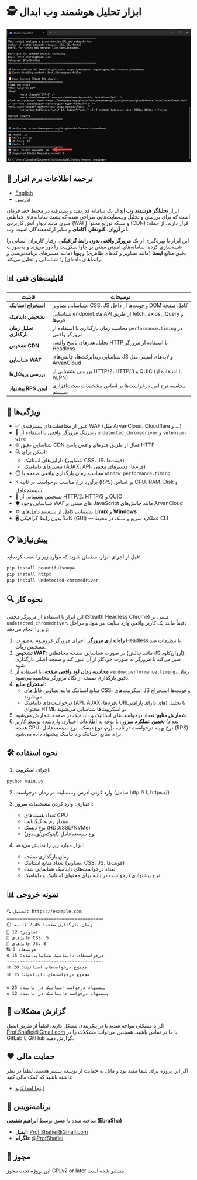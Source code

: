 # 🕵️ ابزار تحلیل هوشمند وب ابدال

<div align="center">
  <img src="scr.jpg" alt="تصویر ابزار تحلیل هوشمند وب ابدال" width="600">
</div>

## 🎤 ترجمه اطلاعات نرم افزار
- [English](README.md)
- [فارسی](README_fa.md)


ابزار **تحلیلگر هوشمند وب ابدال** یک سامانه قدرتمند و پیشرفته در محیط خط فرمان است که برای بررسی و تحلیل وب‌سایت‌هایی طراحی شده که پشت سامانه‌های حفاظتی مدرن مانند دیوار آتش کاربردی (WAF) و شبکه توزیع محتوا (CDN) قرار دارند، از جمله: **ابر آروان**، **کلودفلر**، **آکامای** و سایر ارائه‌دهندگان امنیت وب.

این ابزار با بهره‌گیری از یک **مرورگر واقعی بدون رابط گرافیکی**، رفتار کاربران انسانی را شبیه‌سازی کرده، سامانه‌های امنیتی مبتنی بر جاوااسکریپت را دور می‌زند و به‌صورت دقیق منابع **ایستا** (مانند تصاویر و کدهای ظاهری) و **پویا** (مانند مسیرهای برنامه‌نویسی و رابط‌های داده‌ای) را شناسایی و تحلیل می‌کند.

## 📊 قابلیت‌های فنی

| قابلیت                 | توضیحات                                                                 |
|------------------------|--------------------------------------------------------------------------|
| **استخراج استاتیک**    | شناسایی تصاویر، CSS، JS و فونت‌ها از داخل DOM کامل صفحه                |
| **تشخیص داینامیک**     | شناسایی endpointهای API از طریق fetch، axios، jQuery و فرم‌ها          |
| **تحلیل زمان بارگذاری**| محاسبه زمان بارگذاری با استفاده از `performance.timing` در مرورگر واقعی |
| **تشخیص CDN**          | تحلیل هدرهای پاسخ واقعی HTTP با استفاده از مرورگر Headless             |
| **شناسایی WAF**        | شناسایی ریدایرکت‌ها، چالش‌های JS و لایه‌های امنیتی مثل ArvanCloud      |
| **بررسی پروتکل‌ها**     | بررسی پشتیبانی از HTTP/2، HTTP/3 و QUIC (با استفاده از ALPN)           |
| **پیشنهاد RPS ایمن**   | محاسبه نرخ امن درخواست‌ها بر اساس مشخصات سخت‌افزاری سیستم              |
  


## 🚀 ویژگی‌ها

- ✅ عبور از محافظت‌های پیشرفته‌ی WAF (مثل ArvanCloud، Cloudflare و ...)
- 🧠 رندرینگ مرورگر واقعی با استفاده از `undetected_chromedriver` و `selenium-wire`
- 🌐 شناسایی دقیق CDN فعال از طریق هدرهای واقعی پاسخ HTTP
- 🔍 اسکن برای:
  - دارایی‌های استاتیک (تصاویر، CSS، JS، فونت‌ها)
  - مسیرهای داینامیک (AJAX، API، فرم‌ها، مسیرهای مخفی)
- ⏱️ محاسبه زمان بارگذاری واقعی صفحه با `window.performance.timing`
- ⚡ برآورد نرخ مناسب درخواست در ثانیه (RPS) بر اساس CPU، RAM، Disk و سیستم‌عامل
- 📡 تشخیص پشتیبانی از HTTP/2، HTTP/3 و QUIC
- 🛡️ شناسایی وجود WAFهای مبتنی بر JavaScript مانند چالش‌های ArvanCloud
- ⚙️ پشتیبانی کامل از سیستم‌عامل‌های **Linux** و **Windows**
- 🖥️ کاملاً بدون رابط گرافیکی (GUI) — عملکرد سریع و سبک در محیط CLI

## 📋 پیش‌نیازها

قبل از اجرای ابزار، مطمئن شوید که موارد زیر را نصب کرده‌اید:

```bash
pip install beautifulsoup4
pip install httpx
pip install undetected-chromedriver
```

## 🔍 نحوه کار

این ابزار با استفاده از مرورگر مخفی (Stealth Headless Chrome) مبتنی بر `undetected_chromedriver`، دقیقاً مانند یک کاربر واقعی وارد سایت می‌شود و مراحل زیر را انجام می‌دهد:

1. **راه‌اندازی مرورگر**: اجرای مرورگر کرومیوم به‌صورت Headless با تنظیمات ضد تشخیص ربات.
2. **تشخیص WAF**: در صورت شناسایی صفحه محافظتی (مانند چالش JS آروان‌کلود)، صبر می‌کند تا مرورگر به صورت خودکار از آن عبور کند و صفحه اصلی بارگذاری شود.
3. **محاسبه زمان لود واقعی صفحه**: با استفاده از `window.performance.timing`، زمان دقیق بارگذاری صفحه از نگاه مرورگر محاسبه می‌شود.
4. **استخراج منابع**:
   - منابع استاتیک مانند تصاویر، فایل‌های CSS، اسکریپت‌های JS و فونت‌ها استخراج می‌شوند.
   - درخواست‌های داینامیک (API، AJAX، فرم‌ها، URLهای دارای پارامتر) با تحلیل محتوای HTML و اسکریپت‌ها شناسایی می‌شوند.
5. **شمارش منابع**: تعداد درخواست‌های استاتیک و داینامیک در صفحه شمارش می‌شود.
6. **تخمین عملکرد سرور**: با توجه به اطلاعات اختیاری واردشده توسط کاربر (تعداد هسته CPU، رم، نوع دیسک، نوع سیستم‌عامل)، نرخ بهینه درخواست در ثانیه (RPS) برای منابع استاتیک و داینامیک پیشنهاد داده می‌شود.

## 🛠️ نحوه استفاده

1. اجرای اسکریپت:
```bash
python main.py
```

2. وارد کردن آدرس وب‌سایت در زمان درخواست (شامل http:// یا https://)

3. اختیاری: وارد کردن مشخصات سرور:
   - تعداد هسته‌های CPU
   - مقدار رم به گیگابایت
   - نوع دیسک (HDD/SSD/NVMe)
   - نوع سیستم‌عامل (لینوکس/ویندوز)

4. ابزار موارد زیر را نمایش می‌دهد:
   - زمان بارگذاری صفحه
   - تعداد منابع استاتیک (تصاویر، CSS، JS، فونت‌ها)
   - تعداد درخواست‌های داینامیک شناسایی شده
   - نرخ پیشنهادی درخواست در ثانیه برای محتوای استاتیک و داینامیک

## 📊 نمونه خروجی

```
🔍 تحلیل: https://example.com
=====================================
⏱️ زمان بارگذاری صفحه: 2.45 ثانیه
📸 تصاویر: 12
🎨 فایل‌های CSS: 5
📜 فایل‌های JS: 8
🔠 فونت‌ها: 3
⚙️ درخواست‌های داینامیک شناسایی شده: 15
-------------------------------------
📊 مجموع درخواست‌های استاتیک: 28
📊 مجموع درخواست‌های داینامیک: 15

⚙️ پیشنهاد درخواست استاتیک در ثانیه: 25
⚙️ پیشنهاد درخواست داینامیک در ثانیه: 12
```

## 🐛 گزارش مشکلات

اگر با مشکلی مواجه شدید یا در پیکربندی مشکل دارید، لطفاً از طریق ایمیل Prof.Shafiei@Gmail.com با ما در تماس باشید. همچنین می‌توانید مشکلات را در GitLab یا GitHub گزارش دهید.

## ❤️ حمایت مالی

اگر این پروژه برای شما مفید بود و مایل به حمایت از توسعه بیشتر هستید، لطفاً در نظر داشته باشید که کمک مالی کنید:
- [اینجا اهدا کنید](https://alphajet.ir/abdal-donation)

## 🤵 برنامه‌نویس

ساخته شده با عشق توسط **ابراهیم شفیعی (EbraSha)**
- **ایمیل**: Prof.Shafiei@Gmail.com
- **تلگرام**: [@ProfShafiei](https://t.me/ProfShafiei)

## 📜 مجوز

این پروژه تحت مجوز GPLv2 or later منتشر شده است. 